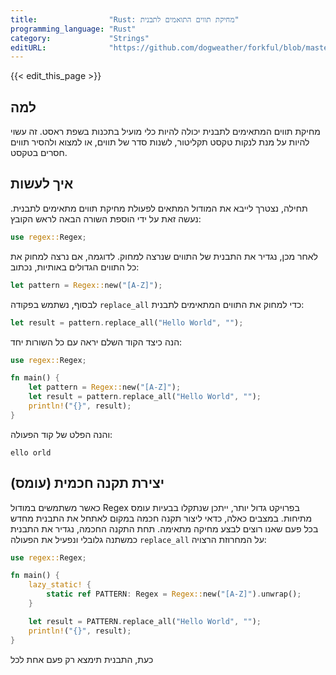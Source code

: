 ```yaml
---
title:                "Rust: מחיקת תווים התואמים לתבנית"
programming_language: "Rust"
category:             "Strings"
editURL:              "https://github.com/dogweather/forkful/blob/master/content/he/rust/deleting-characters-matching-a-pattern.md"
---
```


{{< edit_this_page >}}

## למה 

מחיקת תווים המתאימים לתבנית יכולה להיות כלי מועיל בתכנות בשפת ראסט. זה עשוי להיות על מנת לנקות טקסט תקליטור, לשנות סדר של תווים, או למצוא ולהסיר תווים חסרים בטקסט. 

## איך לעשות 

תחילה, נצטרך לייבא את המודול המתאים לפעולת מחיקת תווים מתאימים לתבנית. נעשה זאת על ידי הוספת השורה הבאה לראש הקובץ: 

```Rust 
use regex::Regex; 
```

לאחר מכן, נגדיר את התבנית של התווים שנרצה למחוק. לדוגמה, אם נרצה למחוק את כל התווים הגדולים באותיות, נכתוב: 

```Rust 
let pattern = Regex::new("[A-Z]"); 
``` 

לבסוף, נשתמש בפקודה `replace_all` כדי למחוק את התווים המתאימים לתבנית: 

```Rust 
let result = pattern.replace_all("Hello World", ""); 
``` 

הנה כיצד הקוד השלם יראה עם כל השורות יחד: 

```Rust 
use regex::Regex; 

fn main() {
    let pattern = Regex::new("[A-Z]"); 
    let result = pattern.replace_all("Hello World", ""); 
    println!("{}", result); 
}
``` 

והנה הפלט של קוד הפעולה: 

``` 
ello orld 
``` 

## יצירת תקנה חכמית (עומס) 

כאשר משתמשים במודול Regex בפרויקט גדול יותר, ייתכן שנתקלו בבעיות עומס מתיחות. במצבים כאלה, כדאי ליצור תקנה חכמה במקום לאתחל את התבנית מחדש בכל פעם שאנו רוצים לבצע מחיקה מתאימה. תחת התקנה החכמה, נגדיר את התבנית כמשתנה גלובלי ונפעיל את הפעולה `replace_all` על המחרוזת הרצויה: 

```Rust 
use regex::Regex; 

fn main() {
    lazy_static! {
        static ref PATTERN: Regex = Regex::new("[A-Z]").unwrap();
    }

    let result = PATTERN.replace_all("Hello World", "");
    println!("{}", result);
}
``` 

כעת, התבנית תימצא רק פעם אחת לכל